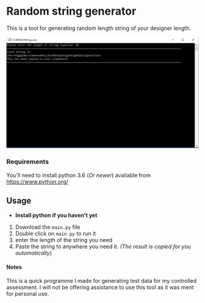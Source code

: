 # Random string generator
This is a tool for generating random length string of your designer length.

![Image showing window](/Images/header.png)

### Requirements

You'll need to install python 3.6 (*Or newer*) available from https://www.python.org/

## Usage
- **Install python if you haven't yet**


1. Download the `main.py` file
2. Double click on `main.py` to run it
3. enter the length of the string you need
4. Paste the string to anywhere you need it. *(The result is copied for you automatically)*

#### Notes
This is a quick programme I made for generating test data for my controlled assessment. I will not be offering assistance to use this tool as it was ment for personal use.
